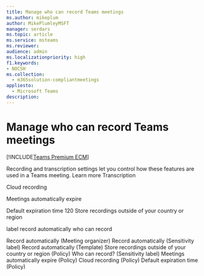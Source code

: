 ```yaml
---
title: Manage who can record Teams meetings
ms.author: mikeplum
author: MikePlumleyMSFT
manager: serdars
ms.topic: article
ms.service: msteams
ms.reviewer: 
audience: admin
ms.localizationpriority: high
f1.keywords:
- NOCSH
ms.collection: 
  - m365solution-compliantmeetings
appliesto: 
  - Microsoft Teams
description: 
---
```


# Manage who can record Teams meetings

[!INCLUDE[Teams Premium ECM](includes/teams-premium-ecm.md)]



Recording and transcription settings let you control how these features are used in a Teams meeting. Learn more
Transcription

Cloud recording

Meetings automatically expire

Default expiration time
120
Store recordings outside of your country or region



label
record automatically
who can record





Record automatically (Meeting organizer)
Record automatically (Sensitivity label)
Record automatically (Template)
Store recordings outside of your country or region (Policy)
Who can record? (Sensitivity label)
Meetings automatically expire (Policy)
Cloud recording (Policy)
Default expiration time (Policy)